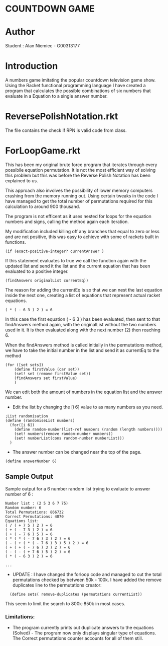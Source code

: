 # COUNTDOWN GAME

Author
======
Student : Alan Niemiec - G00313177

Introduction
============
A numbers game imitating the popular countdown television game show. Using the Racket functional programming language I have created a program that calculates the possible combinations of six numbers that evaluate in a Equation to a single answer number.

ReversePolishNotation.rkt
=========================
The file contains the check if RPN is valid code from class.

ForLoopGame.rkt
===============
This has been my original brute force program that iterates through every possibile equation permutation.
It is not the most efficient way of solving this problem but this was before the Reverse Polish Notation has been explained to us.

This approach also involves the possibility of lower memory computers crashing from the memory running out. Using certain tweaks in the code I have managed to get the total number of permutations required for this calculation to around 900 thousand.

The program is not efficent as it uses nested for loops for the equation numbers and signs, calling the method again each iteration.

 My modification included killing off any branches that equal to zero or less and are not positive, this was easy to achieve with some of rackets built in functions.
 ```
 (if (exact-positive-integer? currentAnswer )
```
If this statement evaluates to true we call the function again with the updated list and send it the list and the current equation that has been evaluated to a positive integer.
```
(findAnswers originalList currentEq))
```
The reason for adding the currentEq is so that we can nest the last equation inside the next one, creating a list of equations that represent actual racket equations.
```
( * ( - 6 3 ) 2 ) = 6
```
In this case the first equation ( - 6 3 ) has been evaluated, then sent to that findAnswers method again, with the originalList without the two numbers used in it. It is then evaluated along with the next number (2) then reaching 6.

When the findAnswers method is called initially in the permutations method, we have to take the initial number in the list and send it as currentEq to the method
```
(for ([set sets])
    (define firstValue (car set))
    (set! set (remove firstValue set))
    (findAnswers set firstValue)
    )
```

We can edit both the amount of numbers in the equation list and the answer number.
* Edit the list by changing the [i 6]  value to as many numbers as you need.
```
;List randomisation
(define (randomiseList numbers)
  (for([i 6])
    (define random-number(list-ref numbers (random (length numbers))))
    (set! numbers(remove random-number numbers))
    (set! numberList(cons random-number numberList)))
  )

```
* The answer number can be changed near the top of the page.
```
(define answerNumber 6)
```

## Sample Output
Sample output for a 6 number random list trying to evaluate to answer number of 6 :

```
Number list : (2 5 3 6 7 75)
Random number: 6
Total Permutations: 866732
Correct Permutations: 4870
Equations list:
( / ( + 7 5 ) 2 ) = 6
( + ( - 7 3 ) 2 ) = 6
( + ( - 7 6 ) 5 ) = 6
( * ( * ( - 7 6 ) 3 ) 2 ) = 6
( - ( + ( * ( - 7 6 ) 3 ) 5 ) 2 ) = 6
( + ( + ( - 7 6 ) 3 ) 2 ) = 6
( - ( - ( + 7 6 ) 5 ) 2 ) = 6
( * ( - 6 3 ) 2 ) = 6

...

```

* UPDATE : I have changed the forloop code and managed to cut the total permutations checked by between 50k - 100k. I have added the remove duplicates line to the permutations creator:

```
  (define sets( remove-duplicates (permutations currentList))
```

This seem to limit the search to 800k-850k in most cases.
### Limitations:
* The program currently prints out duplicate answers to the equations (Solved) - The program now only displays singular type of equations. The Correct permutations counter accounts for all of them still.
